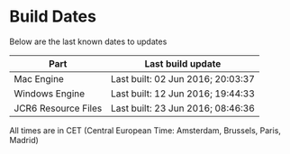 # Build Dates

Below are the last known dates to updates

Part | Last build update
-----|-----
Mac Engine | Last built: 02 Jun 2016; 20:03:37
Windows Engine | Last built: 12 Jun 2016; 19:44:33
JCR6 Resource Files | Last built: 23 Jun 2016; 08:46:36
All times are in CET (Central European Time: Amsterdam, Brussels, Paris, Madrid)



